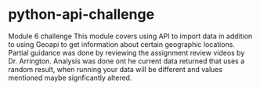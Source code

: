 # python-api-challenge
Module 6 challenge
This module covers using API to import data in addition to using Geoapi to get information about certain geographic locations.  Partial guidance was done by reviewing the 
assignment review videos by Dr. Arrington.
Analysis was done ont he current data returned that uses a random result, when running your data will be different and values mentioned maybe signficantly altered.